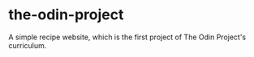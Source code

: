 # the-odin-project
A simple recipe website, which is the first project of The Odin Project's curriculum.